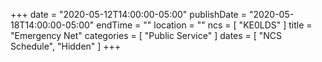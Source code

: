 +++
date = "2020-05-12T14:00:00-05:00"
publishDate = "2020-05-18T14:00:00-05:00"
endTime = ""
location = ""
ncs = [ "KE0LDS" ]
title = "Emergency Net"
categories = [ "Public Service" ]
dates = [ "NCS Schedule", "Hidden" ]
+++
